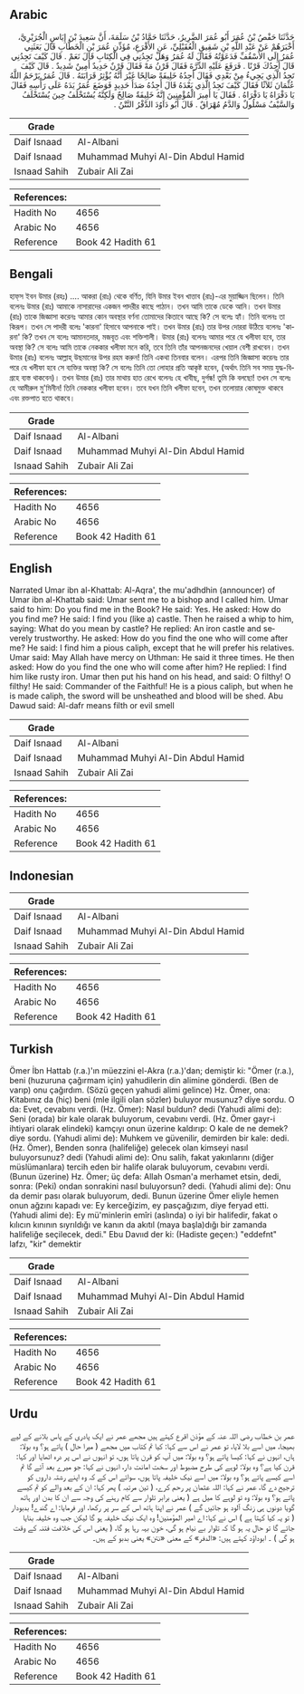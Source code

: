 ## Arabic


<div dir="rtl" lang="ar" style={{fontSize:'larger',backgroundColor:'#f8f9fa',padding:20}}>
حَدَّثَنَا حَفْصُ بْنُ عُمَرَ أَبُو عُمَرَ الضَّرِيرُ، حَدَّثَنَا حَمَّادُ بْنُ سَلَمَةَ، أَنَّ سَعِيدَ بْنَ إِيَاسٍ الْجُرَيْرِيَّ، أَخْبَرَهُمْ عَنْ عَبْدِ اللَّهِ بْنِ شَقِيقٍ الْعُقَيْلِيِّ، عَنِ الأَقْرَعِ، مُؤَذِّنِ عُمَرَ بْنِ الْخَطَّابِ قَالَ بَعَثَنِي عُمَرُ إِلَى الأُسْقُفِّ فَدَعَوْتُهُ فَقَالَ لَهُ عُمَرُ وَهَلْ تَجِدُنِي فِي الْكِتَابِ قَالَ نَعَمْ ‏.‏ قَالَ كَيْفَ تَجِدُنِي قَالَ أَجِدُكَ قَرْنًا ‏.‏ فَرَفَعَ عَلَيْهِ الدِّرَّةَ فَقَالَ قَرْنُ مَهْ فَقَالَ قَرْنٌ حَدِيدٌ أَمِينٌ شَدِيدٌ ‏.‏ قَالَ كَيْفَ تَجِدُ الَّذِي يَجِيءُ مِنْ بَعْدِي فَقَالَ أَجِدُهُ خَلِيفَةً صَالِحًا غَيْرَ أَنَّهُ يُؤْثِرُ قَرَابَتَهُ ‏.‏ قَالَ عُمَرُ يَرْحَمُ اللَّهُ عُثْمَانَ ثَلاَثًا فَقَالَ كَيْفَ تَجِدُ الَّذِي بَعْدَهُ قَالَ أَجِدُهُ صَدَأَ حَدِيدٍ فَوَضَعَ عُمَرُ يَدَهُ عَلَى رَأْسِهِ فَقَالَ يَا دَفْرَاهُ يَا دَفْرَاهُ ‏.‏ فَقَالَ يَا أَمِيرَ الْمُؤْمِنِينَ إِنَّهُ خَلِيفَةٌ صَالِحٌ وَلَكِنَّهُ يُسْتَخْلَفُ حِينَ يُسْتَخْلَفُ وَالسَّيْفُ مَسْلُولٌ وَالدَّمُ مُهْرَاقٌ ‏.‏ قَالَ أَبُو دَاوُدَ الدَّفْرُ النَّتْنُ ‏.‏
</div>
<div style={{backgroundColor:'#f8f9fa',padding:20, marginBottom: 10}}><table> <thead> <tr> <th>Grade</th> <th></th> </tr> </thead> <tbody> <tr><td>Daif Isnaad</td><td>Al-Albani</td></tr><tr><td>Daif Isnaad</td><td>Muhammad Muhyi Al-Din Abdul Hamid</td></tr><tr><td>Isnaad Sahih</td><td>Zubair Ali Zai</td></tr></tbody></table><table> <thead> <tr> <th>References:</th> <th></th> </tr> </thead> <tbody><tr><td>Hadith No</td><td>4656</td></tr><tr><td>Arabic No</td><td>4656</td></tr><tr><td>Reference</td><td>Book 42 Hadith 61</td></tr></tbody></table></div>

## Bengali


<div dir="ltr" lang="bn" style={{fontSize:'larger',backgroundColor:'#f8f9fa',padding:20}}>
হাফ্‌স ইবন উমার (রহঃ) .... আকরা (রাঃ) থেকে বর্ণিত, যিনি উমার ইবন খাত্তাব (রাঃ)-এর মুয়াজ্জিন ছিলেন। তিনি বলেনঃ উমার (রাঃ) আমাকে নাসারাদের একজন পাদরীর কাছে পাঠান। তখন আমি তাকে ডেকে আনি। তখন উমার (রাঃ) তাকে জিজ্ঞাসা করেনঃ আমার কোন অবস্থার বর্ণনা তোমাদের কিতাবে আছে কি? সে বলেঃ হ্যাঁ। তিনি বলেনঃ তা কিরূপ। তখন সে পাদরী বলেঃ 'কারনা' হিসাবে আপনাকে পাই। তখন উমার (রাঃ) তার উপর দোররা উঠিয়ে বলেনঃ 'কারনা' কি? তখন সে বলেঃ আমানতদার, মজবূত এবং শক্তিশালী। উমার (রাঃ) বলেনঃ আমার পরে যে খলীফা হবে, তার অবস্থা কি? সে বলেঃ আমি তাকে নেককার খলীফা মনে করি, তবে তিনি তাঁর আপনজনদের খেয়াল বেশী রাখবেন। তখন উমার (রাঃ) বলেনঃ আল্লাহ্‌ উছমানের উপর রহম করুন! তিনি একথা তিনবার বলেন। এরপর তিনি জিজ্ঞাসা করেনঃ তার পরে যে খলীফা হবে সে ব্যক্তির অবস্থা কি? সে বলেঃ তিনি তো লোহার প্রতি আকৃষ্ট হবেন, (অর্থাৎ তিনি সব সময় যুদ্ধ-বিগ্রহে ব্যস্ত থাকবেন)। তখন উমার (রাঃ) তার মাথায় হাত রেখে বলেনঃ হে খাবীছ, দুর্গন্ধ! তুমি কি বলছো! তখন সে বলেঃ হে আমীরুল মু'মিনীন! তিনি নেককার খলীফা হবেন। তবে যখন তিনি খলীফা হবেন, তখন তলোয়ার কোষমুক্ত থাকবে এবং রক্তপাত হতে থাকবে।
</div>
<div style={{backgroundColor:'#f8f9fa',padding:20, marginBottom: 10}}><table> <thead> <tr> <th>Grade</th> <th></th> </tr> </thead> <tbody> <tr><td>Daif Isnaad</td><td>Al-Albani</td></tr><tr><td>Daif Isnaad</td><td>Muhammad Muhyi Al-Din Abdul Hamid</td></tr><tr><td>Isnaad Sahih</td><td>Zubair Ali Zai</td></tr></tbody></table><table> <thead> <tr> <th>References:</th> <th></th> </tr> </thead> <tbody><tr><td>Hadith No</td><td>4656</td></tr><tr><td>Arabic No</td><td>4656</td></tr><tr><td>Reference</td><td>Book 42 Hadith 61</td></tr></tbody></table></div>

## English


<div dir="ltr" lang="en" style={{fontSize:'larger',backgroundColor:'#f8f9fa',padding:20}}>
Narrated Umar ibn al-Khattab: Al-Aqra', the mu'adhdhin (announcer) of Umar ibn al-Khattab said: Umar sent me to a bishop and I called him. Umar said to him: Do you find me in the Book? He said: Yes. He asked: How do you find me? He said: I find you (like a) castle. Then he raised a whip to him, saying: What do you mean by castle? He replied: An iron castle and severely trustworthy. He asked: How do you find the one who will come after me? He said: I find him a pious caliph, except that he will prefer his relatives. Umar said: May Allah have mercy on Uthman: He said it three times. He then asked: How do you find the one who will come after him? He replied: I find him like rusty iron. Umar then put his hand on his head, and said: O filthy! O filthy! He said: Commander of the Faithful! He is a pious caliph, but when he is made caliph, the sword will be unsheathed and blood will be shed. Abu Dawud said: Al-dafr means filth or evil smell
</div>
<div style={{backgroundColor:'#f8f9fa',padding:20, marginBottom: 10}}><table> <thead> <tr> <th>Grade</th> <th></th> </tr> </thead> <tbody> <tr><td>Daif Isnaad</td><td>Al-Albani</td></tr><tr><td>Daif Isnaad</td><td>Muhammad Muhyi Al-Din Abdul Hamid</td></tr><tr><td>Isnaad Sahih</td><td>Zubair Ali Zai</td></tr></tbody></table><table> <thead> <tr> <th>References:</th> <th></th> </tr> </thead> <tbody><tr><td>Hadith No</td><td>4656</td></tr><tr><td>Arabic No</td><td>4656</td></tr><tr><td>Reference</td><td>Book 42 Hadith 61</td></tr></tbody></table></div>

## Indonesian


<div dir="ltr" lang="id" style={{fontSize:'larger',backgroundColor:'#f8f9fa',padding:20}}>

</div>
<div style={{backgroundColor:'#f8f9fa',padding:20, marginBottom: 10}}><table> <thead> <tr> <th>Grade</th> <th></th> </tr> </thead> <tbody> <tr><td>Daif Isnaad</td><td>Al-Albani</td></tr><tr><td>Daif Isnaad</td><td>Muhammad Muhyi Al-Din Abdul Hamid</td></tr><tr><td>Isnaad Sahih</td><td>Zubair Ali Zai</td></tr></tbody></table><table> <thead> <tr> <th>References:</th> <th></th> </tr> </thead> <tbody><tr><td>Hadith No</td><td>4656</td></tr><tr><td>Arabic No</td><td>4656</td></tr><tr><td>Reference</td><td>Book 42 Hadith 61</td></tr></tbody></table></div>

## Turkish


<div dir="ltr" lang="tr" style={{fontSize:'larger',backgroundColor:'#f8f9fa',padding:20}}>
Ömer İbn Hattab (r.a.)'ın müezzini el-Akra (r.a.)'dan; demiştir ki: "Ömer (r.a.), beni (huzuruna çağırmam için) yahudilerin din alimine gönderdi. (Ben de varıp) onu çağırdım. (Sözü geçen yahudi alimi gelince) Hz. Ömer, ona: Kitabınız da (hiç) beni (mle ilgili olan sözler) buluyor musunuz? diye sordu. O da: Evet, cevabını verdi. (Hz. Ömer): Nasıl buldun? dedi (Yahudi alimi de): Seni (orada) bir kale olarak buluyorum, cevabını verdi. (Hz. Ömer gayr-i ihtiyari olarak elindeki) kamçıyı onun üzerine kaldırıp: O kale de ne demek? diye sordu. (Yahudi alimi de): Muhkem ve güvenilir, demirden bir kale: dedi. (Hz. Ömer), Benden sonra (halifeliğe) gelecek olan kimseyi nasıl buluyorsunuz? dedi (Yahudi alimi de): Onu salih, fakat yakınlarını (diğer müslümanlara) tercih eden bir halife olarak buluyorum, cevabını verdi. (Bunun üzerine) Hz. Ömer; üç defa: Allah Osman'a merhamet etsin, dedi, sonra: (Peki) ondan sonrakini nasıl buluyorsun? dedi. (Yahudi alimi de): Onu da demir pası olarak buluyorum, dedi. Bunun üzerine Ömer eliyle hemen onun ağzını kapadı ve: Ey kerceğizim, ey pasçağızım, diye feryad etti. (Yahudi alimi de): Ey mü'minlerin emîri (aslında) o iyi bir halifedir, fakat o kılıcın kınının sıyrıldığı ve kanın da akıtıl (maya başla)dığı bir zamanda halifeliğe seçilecek, dedi." Ebu Davııd der ki: (Hadiste geçen:) "eddefnt" lafzı, "kir" demektir
</div>
<div style={{backgroundColor:'#f8f9fa',padding:20, marginBottom: 10}}><table> <thead> <tr> <th>Grade</th> <th></th> </tr> </thead> <tbody> <tr><td>Daif Isnaad</td><td>Al-Albani</td></tr><tr><td>Daif Isnaad</td><td>Muhammad Muhyi Al-Din Abdul Hamid</td></tr><tr><td>Isnaad Sahih</td><td>Zubair Ali Zai</td></tr></tbody></table><table> <thead> <tr> <th>References:</th> <th></th> </tr> </thead> <tbody><tr><td>Hadith No</td><td>4656</td></tr><tr><td>Arabic No</td><td>4656</td></tr><tr><td>Reference</td><td>Book 42 Hadith 61</td></tr></tbody></table></div>

## Urdu


<div dir="rtl" lang="ur" style={{fontSize:'larger',backgroundColor:'#f8f9fa',padding:20}}>
عمر بن خطاب رضی اللہ عنہ کے مؤذن اقرع کہتے ہیں مجھے عمر نے ایک پادری کے پاس بلانے کے لیے بھیجا، میں اسے بلا لایا، تو عمر نے اس سے کہا: کیا تم کتاب میں مجھے ( میرا حال ) پاتے ہو؟ وہ بولا: ہاں، انہوں نے کہا: کیسا پاتے ہو؟ وہ بولا: میں آپ کو قرن پاتا ہوں، تو انہوں نے اس پر درہ اٹھایا اور کہا: قرن کیا ہے؟ وہ بولا: لوہے کی طرح مضبوط اور سخت امانت دار، انہوں نے کہا: جو میرے بعد آئے گا تم اسے کیسے پاتے ہو؟ وہ بولا: میں اسے نیک خلیفہ پاتا ہوں، سوائے اس کے کہ وہ اپنے رشتہ داروں کو ترجیح دے گا، عمر نے کہا: اللہ عثمان پر رحم کرے، ( تین مرتبہ ) پھر کہا: ان کے بعد والے کو تم کیسے پاتے ہو؟ وہ بولا: وہ تو لوہے کا میل ہے ( یعنی برابر تلوار سے کام رہنے کی وجہ سے ان کا بدن اور ہاتھ گویا دونوں ہی زنگ آلود ہو جائیں گے ) عمر نے اپنا ہاتھ اس کے سر پر رکھا، اور فرمایا: اے گندے! بدبودار ( تو یہ کیا کہتا ہے ) اس نے کہا: اے امیر المؤمنین! وہ ایک نیک خلیفہ ہو گا لیکن جب وہ خلیفہ بنایا جائے گا تو حال یہ ہو گا کہ تلوار بے نیام ہو گی، خون بہہ رہا ہو گا، ( یعنی اس کی خلافت فتنہ کے وقت ہو گی ) ۔ ابوداؤد کہتے ہیں: «الدفر» کے معنی «نتن» یعنی بدبو کے ہیں۔
</div>
<div style={{backgroundColor:'#f8f9fa',padding:20, marginBottom: 10}}><table> <thead> <tr> <th>Grade</th> <th></th> </tr> </thead> <tbody> <tr><td>Daif Isnaad</td><td>Al-Albani</td></tr><tr><td>Daif Isnaad</td><td>Muhammad Muhyi Al-Din Abdul Hamid</td></tr><tr><td>Isnaad Sahih</td><td>Zubair Ali Zai</td></tr></tbody></table><table> <thead> <tr> <th>References:</th> <th></th> </tr> </thead> <tbody><tr><td>Hadith No</td><td>4656</td></tr><tr><td>Arabic No</td><td>4656</td></tr><tr><td>Reference</td><td>Book 42 Hadith 61</td></tr></tbody></table></div>